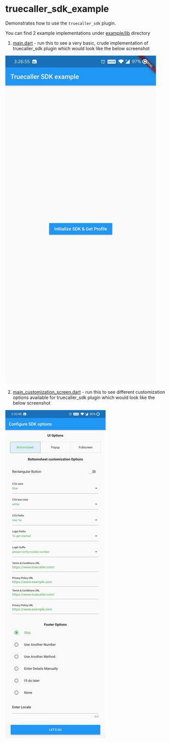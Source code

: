 # truecaller_sdk_example

Demonstrates how to use the `truecaller_sdk` plugin.

You can find 2 example implementations under [example/lib](lib) directory

1. [main.dart](https://github.com/truecaller/flutter-sdk/blob/master/example/lib/main.dart) - run this to see a very basic, crude implementation of
 truecaller_sdk plugin which would look like the below screenshot

![Alt Text](screenshots/main.jpg)

2. [main_customization_screen.dart](https://github.com/truecaller/flutter-sdk/blob/master/example/lib/customization/main_customization_screen.dart) - run
 this to see different customization options available for truecaller_sdk plugin which would look like the below screenshot

![Alt Text](screenshots/main_customization_screen.jpg)